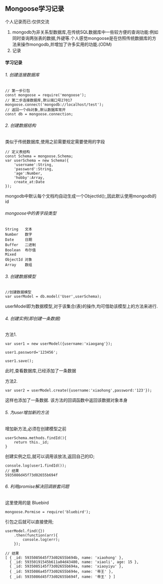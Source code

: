 ## Mongoose学习记录

个人记录而已:仅供交流


1. mongodb为非关系型数据库,在传统SQL数据库中一些较方便的查询功能:例如同时查询两张表的数据,外键等.个人感觉mongoose是在仿照传统数据库的方法来操作mongodb,并增加了许多实用的功能.(ODM)
2. 记录

#### 学习记录

###### 1. 创建连接数据库

	// 第一步引包
	const mongoose = require('mongoose');
	// 第二步连接数据库,默认端口号27017
	mongoose.connect('mongodb://localhost/test'); 
	// 返回一个db对象,默认数据库常开
	const db = mongoose.connection;

###### 2. 创建数据结构
类似于传统数据库,使用之前需要规定需要使用的字段

	// 定义表结构
	const Schema = mongoose.Schema;
	var userSchema = new Schema({
		'username':String,
		'password':String,
		'age':Number,
		'hobby':Array,
		create_at:Date
	});

mongodb中默认每个文档均自动生成一个ObjectId();,因此默认使用mongodb的id
	
###### mongoose中的表字段类型	
	String   文本
	Number   数字
	Date     日期
	Buffer   二进制
	Boolean  布尔值
	Mixed     
	ObjectId 对象
	Array    数组


###### 3. 创建数据模型

	//创建数据模型
	var userModel = db.model('User',userSchema);

userModel即为数据模型,对于该集合(表)的操作,均可借助该模型上的方法来进行.

###### 4. 创建实例(即创建一条数据)
方法1. 
	
	var user1 = new userModel({username:'xiaogang'});

	user1.password='123456';

	user1.save();
	
此时,查看数据库,已经添加了一条数据
	
方法2. 

	var user2 = userModel.create({username:'xiaohong',password:'123'});

这样也添加了一条数据.
该方法的回调函数中返回该数据对象本身

###### 5. 为user增加新的方法
增加新方法,必须在创建模型之前

	userSchema.methods.findId(){
		return this._id;
	}

创建实例之后,就可以调用该放法,返回自己的ID;

	console.log(user1.findId());
	// 结果
	5935086d45f73d02655b694f

###### 6. 利用promise解决回调嵌套问题
这里使用的是  Bluebird

	mongoose.Pormise = require('bluebird');	

引包之后就可以直接使用;

	userModel.find({})
		.then(function(arr){
			console.log(err);
		});

	// 结果
	[ { _id: 5935085645f73d02655b694b, name: 'xiaohong' },
	  { _id: 59350191545b611a04d43480, name: 'xiaoli', age: 15 },
	  { _id: 5935085145f73d02655b694a, name: 'xiaoyiyu' },
	  { _id: 5935086a45f73d02655b694e, name: '帝王' },
	  { _id: 5935086d45f73d02655b694f, name: '帝王' } ]


